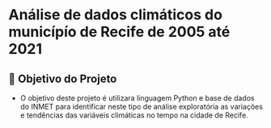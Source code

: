 # Análise de dados climáticos do municípío de Recife de 2005 até 2021

## 📖 Objetivo do Projeto

* O objetivo deste projeto é utilizara linguagem Python e base de dados do INMET para identificar neste tipo de análise exploratória as variações e tendências das variáveis climáticas no tempo na cidade de Recife. 
